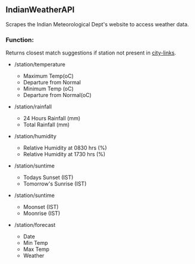 ## IndianWeatherAPI

Scrapes the Indian Meteorological Dept's website to access weather data.

### Function:

Returns closest match suggestions if station not present in [city-links](city_links.json).

- /station/temperature
    - Maximum Temp(oC)
    - Departure from Normal
    - Minimum Temp (oC) 
    - Departure from Normal(oC)

- /station/rainfall
    - 24 Hours Rainfall (mm) 
    - Total Rainfall (mm) 

- /station/humidity
    - Relative Humidity at 0830 hrs (%)
    - Relative Humidity at 1730 hrs (%) 

- /station/suntime
    - Todays Sunset (IST)	
    - Tomorrow's Sunrise (IST) 

- /station/suntime
    - Moonset (IST)
    - Moonrise (IST) 

- /station/forecast
    - Date	
    - Min Temp	
    - Max Temp	
    - Weather

